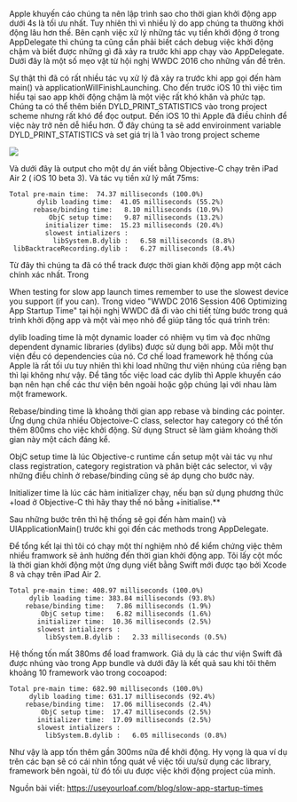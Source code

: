 Apple khuyến cáo chúng ta nên lập trình sao cho thời gian khởi động app dưới 4s là tối ưu nhất. Tuy nhiên thì vì nhiều lý do app chúng ta thường khởi động lâu hơn thế. Bên cạnh việc xử lý những tác vụ tiền khởi động ở trong AppDelegate thì chúng ta cũng cần phải biết cách debug việc khởi động chậm và biết được những gì đã xảy ra trước khi app chạy vào AppDelegate. Dưới đây là một số mẹo vặt từ hội nghị WWDC 2016 cho những vấn đề trên.


Sự thật thì đã có rất nhiều tác vụ xử lý đã xảy ra trước khi app gọi đến hàm main() và  applicationWillFinishLaunching. Cho đến trước iOS 10 thì việc tìm hiểu tại sao app khởi động chậm là một việc rất khó khăn và phức tạp. Chúng ta có thể thêm biến DYLD_PRINT_STATISTICS vào trong project scheme nhưng rất khó để đọc output. Đến iOS 10 thì Apple đã điều chỉnh để việc này trở nên dễ hiểu hơn. Ở đây chúng ta sẽ add enviroinment variable DYLD_PRINT_STATISTICS và set giá trị là 1 vào trong project scheme

![](https://images.viblo.asia/a205b860-f598-4a04-b415-b0bbddc04e2b.png)


Và dưới đây là output cho một dự án viết bằng Objective-C chạy trên  iPad Air 2 ( iOS 10 beta 3). Và tác vụ tiền xử lý mất 75ms:

```
Total pre-main time:  74.37 milliseconds (100.0%)
       dylib loading time:  41.05 milliseconds (55.2%)
      rebase/binding time:   8.10 milliseconds (10.9%)
          ObjC setup time:   9.87 milliseconds (13.2%)
         initializer time:  15.23 milliseconds (20.4%)
         slowest intializers :
           libSystem.B.dylib :   6.58 milliseconds (8.8%)
 libBacktraceRecording.dylib :   6.27 milliseconds (8.4%)
```

Từ đây thì chúng ta đã có thể track được thời gian khởi động app một cách chính xác nhất. Trong 

When testing for slow app launch times remember to use the slowest device you support (if you can). Trong video "WWDC 2016 Session 406 Optimizing App Startup Time" tại hội nghị WWDC đã đi vào chi tiết từng bước trong quá trình khởi động app và một vài mẹo nhỏ để giúp tăng tốc quá trình trên: 

dylib loading time là một dynamic loader có nhiệm vụ tìm và đọc những dependent dynamic libraries (dylibs) được sử dụng bởi app. Mỗi một thư viện đều có dependencies của nó. Cơ chế load framework hệ thống của Apple là rất tối ưu tuy nhiên thì khi load những thư viện nhúng của riêng bạn thì lại không như vậy. Để tăng tốc việc load các dylib thì Apple khuyến cáo bạn nên hạn chế các thư viện bên ngoài hoặc gộp chúng lại với nhau làm một framework.

Rebase/binding time là khoảng thời gian app rebase và binding các pointer. Ứng dụng chứa nhiều Objectoive-C class, selector hay category có thể tốn thêm 800ms cho việc khởi động. Sử dụng Struct sẽ làm giảm khoảng thời gian này một cách đáng kể. 

ObjC setup time là lúc Objective-c runtime cần setup một vài tác vụ như class registration, category registration và phân biệt các selector, vì vậy những điều chỉnh ở rebase/binding cũng sẽ áp dụng cho bước này. 

Initializer time là lúc các hàm initializer chạy, nếu bạn sử dụng phương thức +load ở Objective-C thì hãy thay thế nó bằng +initialise.**

Sau những bước trên thì hệ thống sẽ gọi đến hàm main() và UIApplicationMain() trước khi gọi đến các methods trong AppDelegate.

Để tổng kết lại thì tôi có chạy một thí nghiệm nhỏ để kiểm chứng việc thêm nhiều framwork sẽ ảnh hưởng đến thời gian khởi động app. Tôi lấy cột mốc là thời gian khởi động một ứng dụng viết bằng Swift mới được tạo bởi Xcode 8 và chạy trên iPad Air 2.

```
Total pre-main time: 408.97 milliseconds (100.0%)
     dylib loading time: 383.84 milliseconds (93.8%)
    rebase/binding time:   7.86 milliseconds (1.9%)
        ObjC setup time:   6.82 milliseconds (1.6%)
       initializer time:  10.36 milliseconds (2.5%)
       slowest intializers :
         libSystem.B.dylib :   2.33 milliseconds (0.5%)
```


Hệ thống tốn mất 380ms để load framwork. Giả dụ là các thư viện Swift đã được nhúng vào trong App bundle và dưới đây là kết quả sau khi tôi thêm khoảng 10 framework vào trong cocoapod:

```
Total pre-main time: 682.90 milliseconds (100.0%)
     dylib loading time: 631.17 milliseconds (92.4%)
    rebase/binding time:  17.06 milliseconds (2.4%)
        ObjC setup time:  17.47 milliseconds (2.5%)
       initializer time:  17.09 milliseconds (2.5%)
       slowest intializers :
         libSystem.B.dylib :   6.05 milliseconds (0.8%)
```

Như vậy là app tốn thêm gần 300ms nữa để khởi động. Hy vọng là qua ví dụ trên các bạn sẽ có cái nhìn tổng quát về việc tối ưu/sử dụng các library, framework bên ngoài, từ đó tối ưu được việc khởi động project của mình.

Nguồn bài viết: https://useyourloaf.com/blog/slow-app-startup-times